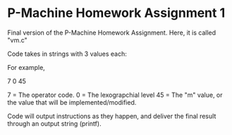 # P-Machine Homework Assignment 1

Final version of the P-Machine Homework Assignment.
Here, it is called "vm.c"

Code takes in strings with 3 values each:

For example,

7 0 45

7 = The operator code. 
0 = The lexograpchial level
45 = The "m" value, or the value that will be implemented/modified. 

Code will output instructions as they happen, and deliver the final result through an output string (printf). 

